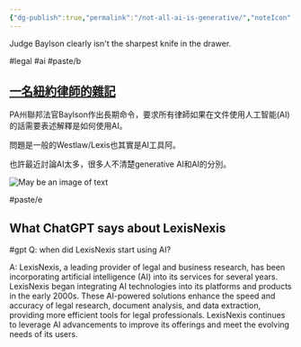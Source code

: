 ```yaml
---
{"dg-publish":true,"permalink":"/not-all-ai-is-generative/","noteIcon":"2"}
---
```


Judge Baylson clearly isn't the sharpest knife in the drawer.

#legal 
#ai 
#paste/b 
## [一名紐約律師的雜記](https://www.facebook.com/nylawyernotes/posts/pfbid027jH75TpoDHNv6fQbK7tZxxbPYQnJZhTjiK3mE6jYcPUNjeAu4AWQVp8NP8xtA9kGl)

PA州聯邦法官Baylson作出長期命令，要求所有律師如果在文件使用人工智能(AI)的話需要表述解釋是如何使用AI。

問題是一般的Westlaw/Lexis也其實是AI工具阿。

也許最近討論AI太多，很多人不清楚generative AI和AI的分別。

![May be an image of text](https://scontent-sjc3-1.xx.fbcdn.net/v/t39.30808-6/357493284_850275996531993_3573437698164001927_n.jpg?_nc_cat=104&ccb=1-7&_nc_sid=730e14&_nc_ohc=mYVN6b7RicIAX9ETxWJ&_nc_ht=scontent-sjc3-1.xx&oh=00_AfBILU6upoyWw_rj8xQWfQ2DItL-0jGYy_jKH1YHgZoOlw&oe=64AD12D0)

#paste/e 

## What ChatGPT says about LexisNexis

#gpt 
Q: when did LexisNexis start using AI?

A: LexisNexis, a leading provider of legal and business research, has been incorporating artificial intelligence (AI) into its services for several years. LexisNexis began integrating AI technologies into its platforms and products in the early 2000s. These AI-powered solutions enhance the speed and accuracy of legal research, document analysis, and data extraction, providing more efficient tools for legal professionals. LexisNexis continues to leverage AI advancements to improve its offerings and meet the evolving needs of its users.

